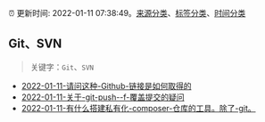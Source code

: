 :alarm_clock: 更新时间: 2022-01-11 07:38:49。[来源分类](../README.md)、[标签分类](../TAGS.md)、[时间分类](../TIMELINE.md)

## Git、SVN


> 关键字：`Git`、`SVN`



- [2022-01-11-请问这种-Github-链接是如何取得的](https://www.v2ex.com/t/827584) 
- [2022-01-11-关于-git-push--f-覆盖提交的疑问](https://www.v2ex.com/t/827563) 
- [2022-01-11-有什么搭建私有化-composer-仓库的工具。除了-git。](https://www.v2ex.com/t/827555) 